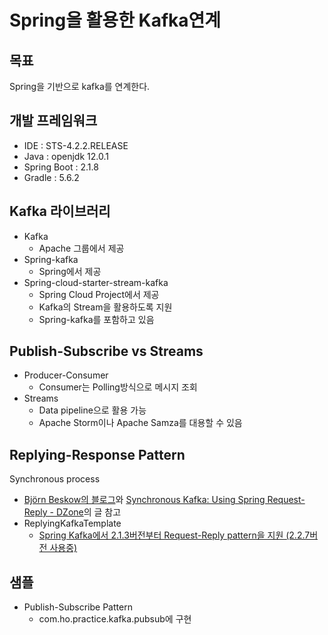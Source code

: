 # Spring을 활용한 Kafka연계

## 목표
Spring을 기반으로 kafka를 연계한다.

## 개발 프레임워크
 - IDE : STS-4.2.2.RELEASE
 - Java : openjdk 12.0.1
 - Spring Boot : 2.1.8
 - Gradle : 5.6.2

## Kafka 라이브러리
- Kafka
    - Apache 그룹에서 제공
- Spring-kafka
    - Spring에서 제공
- Spring-cloud-starter-stream-kafka
    - Spring Cloud Project에서 제공
    - Kafka의 Stream을 활용하도록 지원
    - Spring-kafka를 포함하고 있음

## Publish-Subscribe vs Streams
- Producer-Consumer
    - Consumer는 Polling방식으로 메시지 조회
- Streams
    - Data pipeline으로 활용 가능
    - Apache Storm이나 Apache Samza를 대용할 수 있음
    
## Replying-Response Pattern
Synchronous process
- [Björn Beskow의 블로그](https://callistaenterprise.se/blogg/teknik/2018/10/26/synchronous-request-reply-over-kafka)와 [Synchronous Kafka: Using Spring Request-Reply - DZone](https://dzone.com/articles/synchronous-kafka-using-spring-request-reply-1)의 글 참고
- ReplyingKafkaTemplate
    - [Spring Kafka에서 2.1.3버전부터 Request-Reply pattern을 지원 (2.2.7버전 사용중)](https://docs.spring.io/spring-kafka/docs/2.2.7.RELEASE/reference/html/#replying-template)
    
## 샘플
- Publish-Subscribe Pattern
    - com.ho.practice.kafka.pubsub에 구현